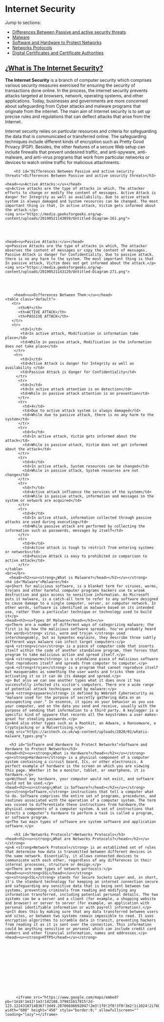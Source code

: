 
  <html>
   <head> 
     <meta charset="utf-8">
     <title>Internet Security</title>
   </head>
    <h1>Internet Security</h1> 
	  
<p>Jump to sections: 
     <ul>   
		<li><a href="#Differences Between Passive and active security threats">Differences Between Passive and active security threats</a></li>
                <li><a href="#Malware">Malware</a></li>
		<li><a href="#Software and Hardware to Protect Networks">Software and Hardware to Protect Networks</a></li>
		<li><a href="#Networks Protocols">Networks Protocols</a></li>
		<li><a href="#Digital Certificates and Certificate Authorities">Digital Certificates and Certificate Authorities</a></li>
     </ul>
  </p>
	<head><h2><u><strong> ¿What is The Internet Security?</strong></u></h2></head>
	<p><strong>The Internet Security</strong> is a branch of computer security which comprises various security measures exercised for ensuring the security of transactions done online. In the process, the internet security prevents attacks targeted at browsers, network, operating systems, and other applications. Today, businesses and governments are more concerned about safeguarding from Cyber attacks and malware programs that originate from the internet. The main aim of Internet security is to set up precise rules and regulations that can deflect attacks that arise from the Internet.  </p>
	<p>Internet security relies on particular resources and criteria for safeguarding the data that is communicated or transferred online. The safeguarding techniques include different kinds of encryption such as Pretty Good Privacy (PGP). Besides, the other features of a secure Web setup can include firewalls that prevent undesired traffic, and anti-spyware, anti-malware, and anti-virus programs that work from particular networks or devices to watch online traffic for malicious attachments.</p>
	
        <h3 id="Differences Between Passive and active security threats">Differences Between Passive and active security threats</h3>
	
	<head><u>Active Attacks:</u></head>
	<p>Active attacks are the type of attacks in which, The attacker efforts to change or modify the content of messages. Active Attack is danger for Integrity as well as availability. Due to active attack system is always damaged and System resources can be changed. The most important thing is that, In active attack, Victim gets informed about the attack.</p>
	<img src="https://media.geeksforgeeks.org/wp-content/uploads/20190521143059/Untitled-Diagram-261.png">
<br></br>
	
	<head><u>Passive Attacks:</u></head>
	<p>Passive Attacks are the type of attacks in which, The attacker observes the content of messages or copy the content of messages. Passive Attack is danger for Confidentiality. Due to passive attack, there is no any harm to the system. The most important thing is that In passive attack, Victim does not get informed about the attack.</p>
	<img src="https://media.geeksforgeeks.org/wp-content/uploads/20190521143129/Untitled-Diagram-271.png">
<br></br>

        <head><u>Differences Between Them:</u></head>
    <table class="default">
	   <tr>
	      <th>Nº</th>
		  <th>ACTIVE ATTACK</th>
		  <th>PASSIVE ATTACK</th>
	   </tr>
	   <tr>
	       <td>1</td>
	       <td>In active attack, Modification in information take place</td>
		   <td>While in passive attack, Modification in the information does not take place</td>
		</tr>
		<tr>
		   <td>2</td>
	       <td>Active Attack is danger for Integrity as well as availability </td>
		   <td>Passive Attack is danger for Confidentiality</td>
		 </tr>
		  <tr>
		   <td>3</td>
		   <td>In active attack attention is on detection</td>
		   <td>While in passive attack attention is on prevention</td>
		  </tr>
		  <tr>
		    <td>4</td>
			<td>Due to active attack system is always damaged</td>
			<td>While due to passive attack, there is no any harm to the system</td>
		  </tr>
		  <tr>
		    <td>5</td>
			<td>In active attack, Victim gets informed about the attack</td>
			<td>While in passive attack, Victim does not get informed about the attack</td>
		  </tr>
		  <tr>
		    <td>6</td>
			<td>In active attack, System resources can be changed</td>
			<td>While in passive attack, System resources are not change</td>
		  </tr>
		  <tr>
		    <td>7</td>
			<td>Active attack influence the services of the system</td>
			<td>While in passive attack, information and messages in the system or network are acquired</td>
		  </tr>
		  <tr>
		    <td>8</td>
			<td>In active attack, information collected through passive attacks are used during executing</td>
			<td>While passive attack are performed by collecting the information such as passwords, messages by itself</td>
		  </tr>
		  <tr>
		    <td>9</td>
			<td>Active attack is tough to restrict from entering systems or networks</td>
			<td>Passive Attack is easy to prohibited in comparison to active attack</td>
		  </tr>
	</table>
	<br></br>
	  <head><h2><u><strong>¿What is Malware?</head></h2></u></strong>
	<h4 id="Malware">Malware</h4>
	<p>Short for malicious software, is a blanket term for viruses, worms, trojans and other harmful computer programs hackers use to wreak destruction and gain access to sensitive information. As Microsoft puts it malware, is a catch-all term to refer to any software designed to cause damage to a single computer, server, or computer network. In other words, software is identified as malware based on its intended use, rather than a particular technique or technology used to build it</p>
	<head><h3><u>Types Of Malware</head></h3></u>
	<p>There are a number of different ways of categorizing malware; the first is by how the malicious software spreads. You've probably heard the words<strong> virus, worm and trojan </strong> used interchangeably, but as Symantec explains, they describe three subtly different ways malware can infect target computers:</p>
	<p>A <strong>virus</strong> is a piece of computer code that inserts itself within the code of another standalone program, then forces that program to take malicious action and spread itself.</p>
	<p>A <strong>worm</strong> is a standalone piece of malicious software that reproduces itself and spreads from computer to computer.</p>
    <p>A <strong>trojan</strong> is a program that cannot reproduce itself but masquerades as something the user wants and tricks them into activating it so it can do its damage and spread.</p>
    <p> But also we can see another types what it does once it has successfully infected its victim's computers. There are a wide range of potential attack techniques used by malware:</p>
	<p>A <strong>spyware</strong> is defined by Webroot Cybersecurity as "malware used for the purpose of secretly gathering data on an unsuspecting user." In essence, it spies on your behavior as you use your computer, and on the data you send and receive, usually with the purpose of sending that information to a third party. A keylogger is a specific kind of spyware that records all the keystrokes a user makes—great for stealing passwords.</p>
	<p>And also other types such as a Rootkit, an Adware, a Ransomware, a Cryptojacking or a Malvertising.</p>
	<img src="https://acstech.co.uk/wp-content/uploads/2020/01/whatis-malware_types.png">
	  
	  <h3 id="Software and Hardware to Protect Networks">Software and Hardware to Protect Networks</h3>
	<head><h2><u><strong>¿What is Hardware?</head></h2></u></strong>
	<p><strong>Hardware</strong> is a physical component of a computer system containing a circuit board, ICs, or other electronics. A perfect example of hardware is the screen on which you are viewing this page. Whether it be a monitor, tablet, or smartphone, it is hardware.</p>
	<p>Without any hardware, your computer would not exist, and software could not be used.</p>
	<head><h2><u><strong>¿What is Software?</head></h2></u></strong>
	<p><strong>Software,</strong> instructions that tell a computer what to do. Software comprises the entire set of programs, procedures, and routines associated with the operation of a computer system. The term was coined to differentiate these instructions from hardware,the physical components of a computer system. A set of instructions that directs a computer’s hardware to perform a task is called a program, or software program. 
	<p>The two main types of software are system software and application software.</p>

        <h3 id="Networks Protocols">Networks Protocols</h3>
	<head><h2><u><strong>¿What are Networks Protocols?</head></h2></u></strong>
	<p>A <strong>Network Protocol</strong> is an established set of rules that determine how data is transmitted between different devices in the same network. Essentially, it allows connected devices to communicate with each other, regardless of any differences in their internal processes, structure or design.</p>
	<p>There are some types of network portocols:</p>
	<head><u><strong>SSL</head></u></strong>
	<p><strong>SSL</strong> stands for Secure Sockets Layer and, in short, it's the standard technology for keeping an internet connection secure and safeguarding any sensitive data that is being sent between two systems, preventing criminals from reading and modifying any information transferred, including potential personal details. The two systems can be a server and a client (for example, a shopping website and browser) or server to server (for example, an application with personal identifiable information or with payroll information).</p>
	<p>It does this by making sure that any data transferred between users and sites, or between two systems remain impossible to read. It uses encryption algorithms to scramble data in transit, preventing hackers from reading it as it is sent over the connection. This information could be anything sensitive or personal which can include credit card numbers and other financial information, names and addresses.</p>
	<head><u><strong>HTTPS</head></u></strong>













         <iframe src="https://www.google.com/maps/embed?pb=!1m18!1m12!1m3!1d2188.379831617815!2d-123.12243187148367!3d49.28706696692047!2m3!1f0!2f0!3f0!3m2!1i1024!2i768!4f13.1!3m3!1m2!1s0x54867181774fda27%3A0xb625bc17ce05f9db!2sAbsolute%20Software!5e0!3m2!1ses!2ses!4v1618555908836!5m2!1ses!2ses" width="600" height="450" style="border:0;" allowfullscreen="" loading="lazy"></iframe>
</html>
